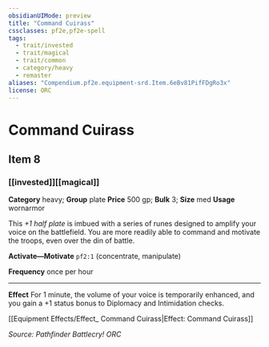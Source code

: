 ```yaml
---
obsidianUIMode: preview
title: "Command Cuirass"
cssclasses: pf2e,pf2e-spell
tags:
  - trait/invested
  - trait/magical
  - trait/common
  - category/heavy
  - remaster
aliases: "Compendium.pf2e.equipment-srd.Item.6eBv81PifFDgRo3x"
license: ORC
---
```

# Command Cuirass
## Item 8
### [[invested]][[magical]]

**Category** heavy; **Group** plate
**Price** 500 gp; 
**Bulk** 3; **Size** med
**Usage** wornarmor

This _+1 half plate_ is imbued with a series of runes designed to amplify your voice on the battlefield. You are more readily able to command and motivate the troops, even over the din of battle.

**Activate—Motivate** `pf2:1` (concentrate, manipulate)

**Frequency** once per hour

* * *

**Effect** For 1 minute, the volume of your voice is temporarily enhanced, and you gain a +1 status bonus to Diplomacy and Intimidation checks.

[[Equipment Effects/Effect_ Command Cuirass|Effect: Command Cuirass]]

*Source: Pathfinder Battlecry!*
*ORC*